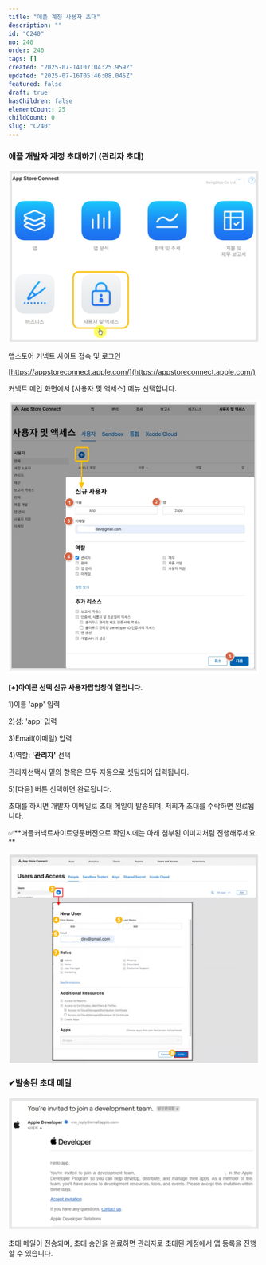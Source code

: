 ```yaml
---
title: "애플 계정 사용자 초대"
description: ""
id: "C240"
no: 240
order: 240
tags: []
created: "2025-07-14T07:04:25.959Z"
updated: "2025-07-16T05:46:08.045Z"
featured: false
draft: true
hasChildren: false
elementCount: 25
childCount: 0
slug: "C240"
---
```


### 애플 개발자 계정 초대하기 (관리자 초대)

![file](/images/e87cfd222272cd882654feeaf9253eaf.jpg)

앱스토어 커넥트 사이트 접속 및 로그인

[https://appstoreconnect.apple.com/](https://appstoreconnect.apple.com/)

커넥트 메인 화면에서 [사용자 및 액세스]  메뉴 선택합니다.



![file](/images/f1b375b7fb6551843553c5b878899b63.jpg)

**[+]아이콘 선택 신규 사용자팝업창이 열립니다.**

1)이름 'app' 입력

2)성: 'app' 입력

3)Email(이메일) 입력

4)역할: '**관리자'** 선택

관리자선택시 밑의 항목은 모두 자동으로 셋팅되어 입력됩니다.

5)[다음] 버튼 선택하면 완료됩니다.

초대를 하시면 개발자 이메일로 초대 메일이 발송되며, 저희가 초대를 수락하면 완료됩니다.



✅**애플커넥트사이트영문버전으로 확인시에는 아래 첨부된 이미지처럼 진행해주세요. **

![file](/images/a127c8896c763687dceb528f395cd0b1.jpg)



### ✔발송된 초대 메일 

![file](/images/cecfdd3a5dcff4798fb1aecbef861577.jpg)

초대 메일이 전송되며, 초대 승인을 완료하면 관리자로 초대된 계정에서 앱 등록을 진행할 수 있습니다.
